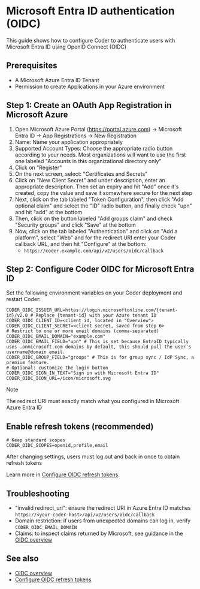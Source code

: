 # Microsoft Entra ID authentication (OIDC)

This guide shows how to configure Coder to authenticate users with Microsoft Entra ID using OpenID Connect (OIDC)

## Prerequisites

- A Microsoft Azure Entra ID Tenant
- Permission to create Applications in your Azure environment

## Step 1: Create an OAuth App Registration in Microsoft Azure

1. Open Microsoft Azure Portal (https://portal.azure.com) → Microsoft Entra ID → App Registrations → New Registration
2. Name: Name your application appropriately
3. Supported Account Types: Choose the appropriate radio button according to your needs. Most organizations will want to use the first one labeled "Accounts in this organizational directory only"
4. Click on "Register"
5. On the next screen, select: "Certificates and Secrets"
6. Click on "New Client Secret" and under description, enter an appropriate description. Then set an expiry and hit "Add" once it's created, copy the value and save it somewhere secure for the next step
7. Next, click on the tab labeled "Token Configuration", then click "Add optional claim" and select the "ID" radio button, and finally check "upn" and hit "add" at the bottom
8. Then, click on the button labeled "Add groups claim" and check "Security groups" and click "Save" at the bottom
9. Now, click on the tab labeled "Authentication" and click on "Add a platform", select "Web" and for the redirect URI enter your Coder callback URL, and then hit "Configure" at the bottom:
   - `https://coder.example.com/api/v2/users/oidc/callback`

## Step 2: Configure Coder OIDC for Microsoft Entra ID

Set the following environment variables on your Coder deployment and restart Coder:

```env
CODER_OIDC_ISSUER_URL=https://login.microsoftonline.com/{tenant-id}/v2.0 # Replace {tenant-id} with your Azure tenant ID
CODER_OIDC_CLIENT_ID=<client id, located in "Overview">
CODER_OIDC_CLIENT_SECRET=<client secret, saved from step 6>
# Restrict to one or more email domains (comma-separated)
CODER_OIDC_EMAIL_DOMAIN="example.com"
CODER_OIDC_EMAIL_FIELD="upn" # This is set because EntraID typically uses .onmicrosoft.com domains by default, this should pull the user's username@domain email.
CODER_OIDC_GROUP_FIELD="groups" # This is for group sync / IdP Sync, a premium feature.
# Optional: customize the login button
CODER_OIDC_SIGN_IN_TEXT="Sign in with Microsoft Entra ID"
CODER_OIDC_ICON_URL=/icon/microsoft.svg
```

> [!NOTE]
> The redirect URI must exactly match what you configured in Microsoft Azure Entra ID

## Enable refresh tokens (recommended)

```env
# Keep standard scopes
CODER_OIDC_SCOPES=openid,profile,email
```

After changing settings, users must log out and back in once to obtain refresh tokens

Learn more in [Configure OIDC refresh tokens](./refresh-tokens.md).

## Troubleshooting

- "invalid redirect_uri": ensure the redirect URI in Azure Entra ID matches `https://<your-coder-host>/api/v2/users/oidc/callback`
- Domain restriction: if users from unexpected domains can log in, verify `CODER_OIDC_EMAIL_DOMAIN`
- Claims: to inspect claims returned by Microsoft, see guidance in the [OIDC overview](./index.md#oidc-claims)

## See also

- [OIDC overview](./index.md)
- [Configure OIDC refresh tokens](./refresh-tokens.md)

